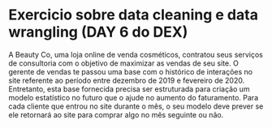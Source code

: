 # Exercicio sobre data cleaning e data wrangling (DAY 6 do DEX)
A Beauty Co, uma loja online de venda cosméticos, contratou seus  serviços de consultoria com o objetivo de maximizar as vendas de seu  site. O gerente de vendas te passou uma base com o histórico de  interações no site referente ao período entre dezembro de 2019 e  fevereiro de 2020. Entretanto, esta base fornecida precisa ser  estruturada para criação um modelo estatístico no futuro que o ajude  no aumento do faturamento.  Para cada cliente que entrou no site durante o mês, o seu modelo  deve prever se ele retornará ao site para comprar algo no mês  seguinte ou não.
